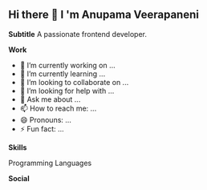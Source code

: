 ## Hi there 👋 I 'm Anupama Veerapaneni
**Subtitle**
A passionate frontend developer.

**Work**
- 🔭 I’m currently working on ...
- 🌱 I’m currently learning ...
- 👯 I’m looking to collaborate on ...
- 🤔 I’m looking for help with ...
- 💬 Ask me about ...
- 📫 How to reach me: ...
- 😄 Pronouns: ...
- ⚡ Fun fact: ...


**Skills**

Programming Languages

**Social**


<!--
**AnupamaV8/AnupamaV8** is a ✨ _special_ ✨ repository because its `README.md` (this file) appears on your GitHub profile.

Here are some ideas to get you started:


-->
